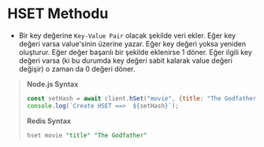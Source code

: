 # HSET Methodu

* Bir key değerine `Key-Value Pair` olacak şekilde veri ekler. Eğer key değeri varsa value'sinin üzerine yazar.
  Eğer key değeri yoksa yeniden oluşturur. Eğer değer başarılı bir şekilde eklenirse 1 döner. Eğer ilgili key değeri varsa
  (ki bu durumda key değeri sabit kalarak value değeri değişir) o zaman da 0 değeri döner.

> <b>Node.js Syntax</b>
> ````javascript
> const setHash = await client.hSet("movie", {title: "The Godfather"});
> console.log(`Create HSET ==>  ${setHash}`);
> ````
> <b>Redis Syntax</b>
> ````SQL
> hset movie "title" "The Godfather"
> ````